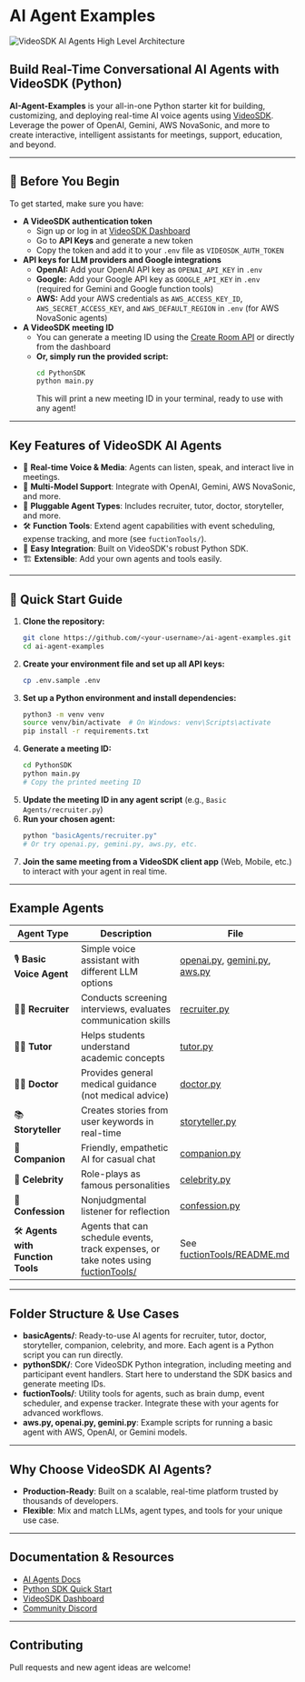 # AI Agent Examples

![VideoSDK AI Agents High Level Architecture](https://cdn.videosdk.live/website-resources/docs-resources/ai_agents_high_level_diagram_compressed.png)

## Build Real-Time Conversational AI Agents with VideoSDK (Python)

**AI-Agent-Examples** is your all-in-one Python starter kit for building, customizing, and deploying real-time AI voice agents using [VideoSDK](https://videosdk.live/). Leverage the power of OpenAI, Gemini, AWS NovaSonic, and more to create interactive, intelligent assistants for meetings, support, education, and beyond.

---

## 🚀 Before You Begin

To get started, make sure you have:

- **A VideoSDK authentication token**
  - Sign up or log in at [VideoSDK Dashboard](https://app.videosdk.live/)
  - Go to **API Keys** and generate a new token
  - Copy the token and add it to your `.env` file as `VIDEOSDK_AUTH_TOKEN`
- **API keys for LLM providers and Google integrations**
  - **OpenAI:** Add your OpenAI API key as `OPENAI_API_KEY` in `.env`
  - **Google:** Add your Google API key as `GOOGLE_API_KEY` in `.env` (required for Gemini and Google function tools)
  - **AWS:** Add your AWS credentials as `AWS_ACCESS_KEY_ID`, `AWS_SECRET_ACCESS_KEY`, and `AWS_DEFAULT_REGION` in `.env` (for AWS NovaSonic agents)
- **A VideoSDK meeting ID**
  - You can generate a meeting ID using the [Create Room API](https://docs.videosdk.live/api-reference/rooms/create-room) or directly from the dashboard
  - **Or, simply run the provided script:**
    ```sh
    cd PythonSDK
    python main.py
    ```
    This will print a new meeting ID in your terminal, ready to use with any agent!

---

## Key Features of VideoSDK AI Agents

- 🎤 **Real-time Voice & Media**: Agents can listen, speak, and interact live in meetings.
- 🤖 **Multi-Model Support**: Integrate with OpenAI, Gemini, AWS NovaSonic, and more.
- 🧩 **Pluggable Agent Types**: Includes recruiter, tutor, doctor, storyteller, and more.
- 🛠️ **Function Tools**: Extend agent capabilities with event scheduling, expense tracking, and more (see `fuctionTools/`).
- 🔌 **Easy Integration**: Built on VideoSDK's robust Python SDK.
- 🏗️ **Extensible**: Add your own agents and tools easily.

---

## 🌟 Quick Start Guide

1. **Clone the repository:**
   ```sh
   git clone https://github.com/<your-username>/ai-agent-examples.git
   cd ai-agent-examples
   ```
2. **Create your environment file and set up all API keys:**
   ```sh
   cp .env.sample .env
   ```
3. **Set up a Python environment and install dependencies:**
   ```sh
   python3 -m venv venv
   source venv/bin/activate  # On Windows: venv\Scripts\activate
   pip install -r requirements.txt
   ```
4. **Generate a meeting ID:**
   ```sh
   cd PythonSDK
   python main.py
   # Copy the printed meeting ID
   ```
5. **Update the meeting ID in any agent script** (e.g., `Basic Agents/recruiter.py`)
6. **Run your chosen agent:**
   ```sh
   python "basicAgents/recruiter.py"
   # Or try openai.py, gemini.py, aws.py, etc.
   ```
7. **Join the same meeting from a VideoSDK client app** (Web, Mobile, etc.) to interact with your agent in real time.

---

## Example Agents

| Agent Type | Description | File |
|------------|-------------|------|
| 🎙️ **Basic Voice Agent** | Simple voice assistant with different LLM options | [openai.py](openai.py), [gemini.py](gemini.py), [aws.py](aws.py) |
| 👩‍💼 **Recruiter** | Conducts screening interviews, evaluates communication skills | [recruiter.py](Basic%20Agents/recruiter.py) |
| 👨‍🏫 **Tutor** | Helps students understand academic concepts | [tutor.py](Basic%20Agents/tutor.py) |
| 👨‍⚕️ **Doctor** | Provides general medical guidance (not medical advice) | [doctor.py](Basic%20Agents/doctor.py) |
| 📚 **Storyteller** | Creates stories from user keywords in real-time | [storyteller.py](Basic%20Agents/storyteller.py) |
| 👯 **Companion** | Friendly, empathetic AI for casual chat | [companion.py](Basic%20Agents/companion.py) |
| 🌟 **Celebrity** | Role-plays as famous personalities | [celebrity.py](Basic%20Agents/celebrity.py) |
| 🧘 **Confession** | Nonjudgmental listener for reflection | [confession.py](Basic%20Agents/confession.py) |
| 🛠️ **Agents with Function Tools** | Agents that can schedule events, track expenses, or take notes using [fuctionTools/](fuctionTools/) | See [fuctionTools/README.md](fuctionTools/README.md) |

---

## Folder Structure & Use Cases

- **basicAgents/**: Ready-to-use AI agents for recruiter, tutor, doctor, storyteller, companion, celebrity, and more. Each agent is a Python script you can run directly.
- **pythonSDK/**: Core VideoSDK Python integration, including meeting and participant event handlers. Start here to understand the SDK basics and generate meeting IDs.
- **fuctionTools/**: Utility tools for agents, such as brain dump, event scheduler, and expense tracker. Integrate these with your agents for advanced workflows.
- **aws.py, openai.py, gemini.py**: Example scripts for running a basic agent with AWS, OpenAI, or Gemini models.

---

## Why Choose VideoSDK AI Agents?

- **Production-Ready**: Built on a scalable, real-time platform trusted by thousands of developers.
- **Flexible**: Mix and match LLMs, agent types, and tools for your unique use case.

---

## Documentation & Resources
- [AI Agents Docs](https://docs.videosdk.live/ai_agents/introduction)
- [Python SDK Quick Start](https://docs.videosdk.live/python/guide/quick-start/audio-video)
- [VideoSDK Dashboard](https://app.videosdk.live/)
- [Community Discord](https://discord.gg/Gpmj6eCq5u)

---

## Contributing
Pull requests and new agent ideas are welcome!

